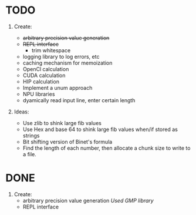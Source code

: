 # TODO

1. Create:
    * ~~arbitrary precision value generation~~
    * ~~REPL interface~~
      - trim whitespace
    * logging library to log errors, etc
    * caching mechanism for memoization
    * OpenCl calculation
    * CUDA calculation
    * HIP calculation
    * Implement a unum approach
    * NPU libraries
    * dyamically read input line, enter certain length

2.  Ideas:
    * Use zlib to shink large fib values
    * Use Hex and base 64 to shink large fib values when/if stored as strings
    * Bit shifting version of Binet's formula
    * Find the length of each number, then allocate a chunk size to write to a file.

# DONE

1. Create:
    * arbitrary precision value generation
        _Used GMP library_
    * REPL interface
